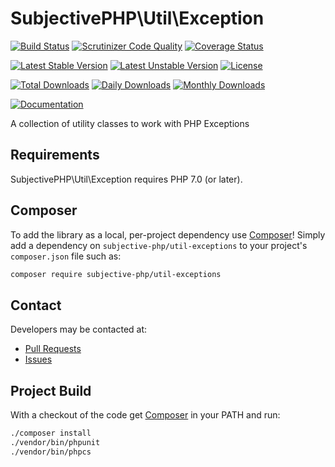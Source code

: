 # SubjectivePHP\Util\Exception

[![Build Status](https://travis-ci.org/subjective-php/util-exceptions.svg?branch=master)](https://travis-ci.org/subjective-php/util-exceptions)
[![Scrutinizer Code Quality](https://scrutinizer-ci.com/g/subjective-php/util-exceptions/badges/quality-score.png?b=master)](https://scrutinizer-ci.com/g/subjective-php/util-exceptions/?branch=master)
[![Coverage Status](https://coveralls.io/repos/github/subjective-php/util-exceptions/badge.svg?branch=master)](https://coveralls.io/github/subjective-php/util-exceptions?branch=master)

[![Latest Stable Version](https://poser.pugx.org/subjective-php/util-exceptions/v/stable)](https://packagist.org/packages/subjective-php/util-exceptions)
[![Latest Unstable Version](https://poser.pugx.org/subjective-php/util-exceptions/v/unstable)](https://packagist.org/packages/subjective-php/util-exceptions)
[![License](https://poser.pugx.org/subjective-php/util-exceptions/license)](https://packagist.org/packages/subjective-php/util-exceptions)

[![Total Downloads](https://poser.pugx.org/subjective-php/util-exceptions/downloads)](https://packagist.org/packages/subjective-php/util-exceptions)
[![Daily Downloads](https://poser.pugx.org/subjective-php/util-exceptions/d/daily)](https://packagist.org/packages/subjective-php/util-exceptions)
[![Monthly Downloads](https://poser.pugx.org/subjective-php/util-exceptions/d/monthly)](https://packagist.org/packages/subjective-php/util-exceptions)

[![Documentation](https://img.shields.io/badge/reference-phpdoc-blue.svg?style=flat)](http://pholiophp.org/subjective-php/util-exceptions)

A collection of utility classes to work with PHP Exceptions

## Requirements

SubjectivePHP\Util\Exception requires PHP 7.0 (or later).

## Composer
To add the library as a local, per-project dependency use [Composer](http://getcomposer.org)! Simply add a dependency on `subjective-php/util-exceptions` to your project's `composer.json` file such as:

```sh
composer require subjective-php/util-exceptions
```

## Contact
Developers may be contacted at:

 * [Pull Requests](https://github.com/subjective-php/util-exceptions/pulls)
 * [Issues](https://github.com/subjective-php/util-exceptions/issues)

## Project Build
With a checkout of the code get [Composer](http://getcomposer.org) in your PATH and run:

```sh
./composer install
./vendor/bin/phpunit
./vendor/bin/phpcs
```
